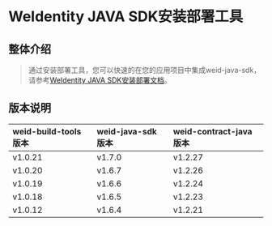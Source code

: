 WeIdentity JAVA SDK安装部署工具
=============================================================

整体介绍
--------

> 通过安装部署工具，您可以快速的在您的应用项目中集成weid-java-sdk，请参考[WeIdentity JAVA SDK安装部署文档](https://weidentity.readthedocs.io/zh_CN/latest/docs/weidentity-build-with-deploy.html)。

版本说明
--------

| weid-build-tools 版本 | weid-java-sdk 版本 | weid-contract-java 版本 |
| :---- | :---- | :---- |
| v1.0.21 | v1.7.0 | v1.2.27 |
| v1.0.20 | v1.6.7 | v1.2.26 |
| v1.0.19 | v1.6.6 | v1.2.24 |
| v1.0.18 | v1.6.5 | v1.2.23 |
| v1.0.12 | v1.6.4 | v1.2.21 |